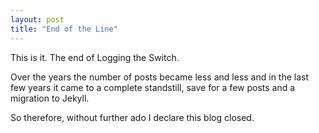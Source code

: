 ```yaml
---
layout: post
title: "End of the Line"
---
```

This is it. The end of Logging the Switch.

Over the years the number of posts became less and less and in the last few
years it came to a complete standstill, save for a few posts and a migration to
Jekyll. 

So therefore, without further ado I declare this blog closed.

